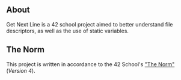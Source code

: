 ## About

Get Next Line is a 42 school project aimed to better understand file descriptors, as well as the use of static variables.

## The Norm

This project is written in accordance to the 42 School's ["The Norm"](https://github.com/42School/norminette/blob/master/pdf/en.norm.pdf) (_Version 4_).
